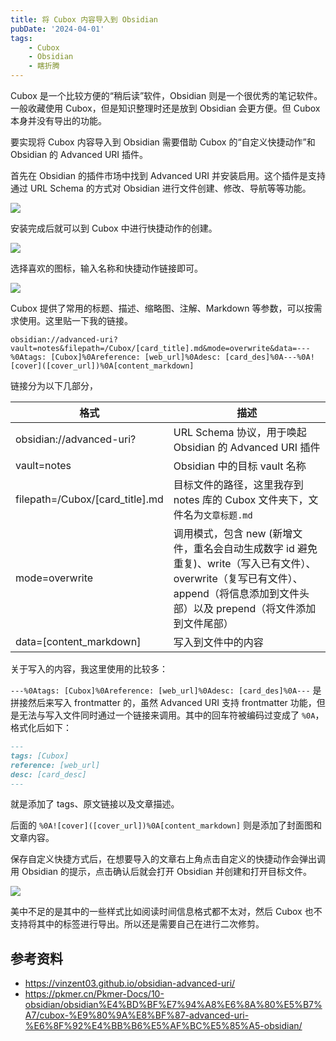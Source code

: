 ```yaml
---
title: 将 Cubox 内容导入到 Obsidian
pubDate: '2024-04-01'
tags:
    - Cubox
    - Obsidian
    - 瞎折腾
---
```


Cubox 是一个比较方便的“稍后读”软件，Obsidian 则是一个很优秀的笔记软件。一般收藏使用 Cubox，但是知识整理时还是放到 Obsidian 会更方便。但 Cubox 本身并没有导出的功能。

要实现将 Cubox 内容导入到 Obsidian 需要借助 Cubox 的“自定义快捷动作”和 Obsidian 的 Advanced URI 插件。

首先在 Obsidian 的插件市场中找到 Advanced URI 并安装启用。这个插件是支持通过 URL Schema 的方式对 Obsidian 进行文件创建、修改、导航等等功能。

![](https://stg.heyfe.org/images/blog-cubox-to-obsidian-1711983489205.png)

安装完成后就可以到 Cubox 中进行快捷动作的创建。

![](https://stg.heyfe.org/images/blog-cubox-to-obsidian-1711983613381.png)

选择喜欢的图标，输入名称和快捷动作链接即可。

![](https://stg.heyfe.org/images/blog-cubox-to-obsidian-1711983686544.png)

Cubox 提供了常用的标题、描述、缩略图、注解、Markdown 等参数，可以按需求使用。这里贴一下我的链接。

```
obsidian://advanced-uri?vault=notes&filepath=/Cubox/[card_title].md&mode=overwrite&data=---%0Atags: [Cubox]%0Areference: [web_url]%0Adesc: [card_des]%0A---%0A![cover]([cover_url])%0A[content_markdown]
```

链接分为以下几部分，

| 格式 | 描述 |
| --- | --- |
| obsidian://advanced-uri? | URL Schema 协议，用于唤起 Obsidian 的 Advanced URI 插件 |
| vault=notes | Obsidian 中的目标 vault 名称 |
| filepath=/Cubox/[card_title].md | 目标文件的路径，这里我存到 notes 库的 Cubox 文件夹下，文件名为`文章标题.md` |
| mode=overwrite | 调用模式，包含 new (新增文件，重名会自动生成数字 id 避免重复)、write（写入已有文件）、overwrite（复写已有文件）、append（将信息添加到文件头部）以及 prepend（将文件添加到文件尾部） |
| data=[content_markdown] | 写入到文件中的内容 |

关于写入的内容，我这里使用的比较多：

`---%0Atags: [Cubox]%0Areference: [web_url]%0Adesc: [card_des]%0A---` 是拼接然后来写入 frontmatter 的，虽然 Advanced URI 支持 frontmatter 功能，但是无法与写入文件同时通过一个链接来调用。其中的回车符被编码过变成了 `%0A`，格式化后如下：

```md
---
tags: [Cubox]
reference: [web_url]
desc: [card_desc]
---
```

就是添加了 tags、原文链接以及文章描述。

后面的 `%0A![cover]([cover_url])%0A[content_markdown]` 则是添加了封面图和文章内容。

保存自定义快捷方式后，在想要导入的文章右上角点击自定义的快捷动作会弹出调用 Obsidian 的提示，点击确认后就会打开 Obsidian 并创建和打开目标文件。

![](https://stg.heyfe.org/images/blog-cubox-to-obsidian-1711985256889.png)

美中不足的是其中的一些样式比如阅读时间信息格式都不太对，然后 Cubox 也不支持将其中的标签进行导出。所以还是需要自己在进行二次修剪。

## 参考资料

-   https://vinzent03.github.io/obsidian-advanced-uri/
-   https://pkmer.cn/Pkmer-Docs/10-obsidian/obsidian%E4%BD%BF%E7%94%A8%E6%8A%80%E5%B7%A7/cubox-%E9%80%9A%E8%BF%87-advanced-uri-%E6%8F%92%E4%BB%B6%E5%AF%BC%E5%85%A5-obsidian/